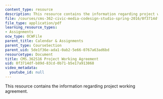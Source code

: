 ```yaml
---
content_type: resource
description: This resource contains the information regarding project working agreement.
file: /courses/cms-362-civic-media-codesign-studio-spring-2016/0f3714dfb89d83cd0b71b5e17a913868_MITCMS_362S16_ProjectWork.pdf
file_type: application/pdf
learning_resource_types:
- Assignments
ocw_type: OCWFile
parent_title: Calendar & Assignments
parent_type: CourseSection
parent_uid: 5de1f36e-ada1-0ab2-5e66-0767a63ad6bd
resourcetype: Document
title: CMS.362S16 Project Working Agreement
uid: 0f3714df-b89d-83cd-0b71-b5e17a913868
video_metadata:
  youtube_id: null
---
```

This resource contains the information regarding project working agreement.

